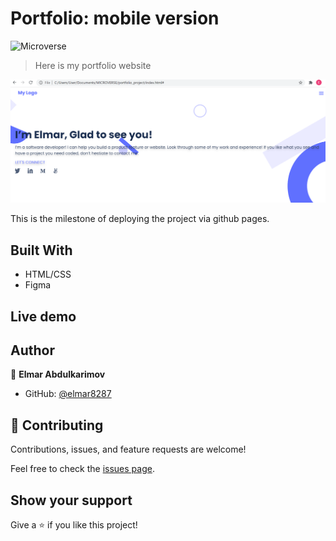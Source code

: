 # Portfolio: mobile version

![Microverse](https://img.shields.io/badge/Microverse-blueviolet)

> Here is my portfolio website

![Screen Shot](./scrnsht.PNG)

This is the milestone of deploying the project via github pages.

## Built With

- HTML/CSS
- Figma

## Live demo


## Author

👤 **Elmar Abdulkarimov**

- GitHub: [@elmar8287](https://github.com/elmar8287)


## 🤝 Contributing

Contributions, issues, and feature requests are welcome!

Feel free to check the [issues page](../../issues/).

## Show your support

Give a ⭐️ if you like this project!
